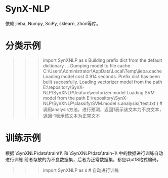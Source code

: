 # SynX-NLP

依赖 jieba, Numpy, SciPy, sklearn, zhon等库。

# 分类示例 
>>> import SynXNLP as s
Building prefix dict from the default dictionary ...
Dumping model to file cache C:\Users\Administrator\AppData\Local\Temp\jieba.cache
Loading model cost 0.914 seconds.
Prefix dict has been built succesfully.
Loading vectorizer model from the path E:\repository\SynX-NLP\SynXNLP\feature\vectorizer.model
Loading SVM model from the path E:\repository\SynX-NLP\SynXNLP\classify\SVM.model
>>> s.analysis('test.txt') # 调用analysis方法，进行预测，返回1表示该文本为不良文本，返回-1表示该文本为正常文本

# 训练示例
根据 \SynXNLP\data\train\1\ 和 \SynXNLP\data\train\-1\ 中的数据进行训练自动进行训练
前者存放的为不良数据集，后者为正常数据集，都应以utf8格式编码。
>>> import SynXNLP as s # 自动进行训练
